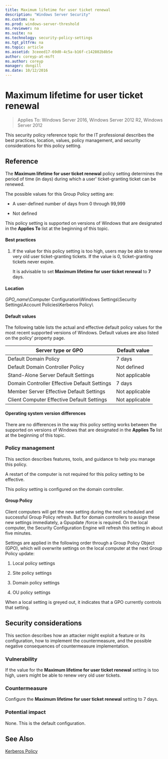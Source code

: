```yaml
---
title: Maximum lifetime for user ticket renewal
description: "Windows Server Security"
ms.custom: na
ms.prod: windows-server-threshold
ms.reviewer: na
ms.suite: na
ms.technology: security-policy-settings
ms.tgt_pltfrm: na
ms.topic: article
ms.assetid: 3ceeed17-69d0-4c5a-b16f-c142802b8b5e
author: coreyp-at-msft
ms.author: coreyp
manager: dongill
ms.date: 10/12/2016
---
```

# Maximum lifetime for user ticket renewal

>Applies To: Windows Server 2016, Windows Server 2012 R2, Windows Server 2012

This security policy reference topic for the IT professional describes the best practices, location, values, policy management, and security considerations for this policy setting.  
  
## Reference  
The **Maximum lifetime for user ticket renewal** policy setting determines the period of time (in days) during which a user' ticket-granting ticket can be renewed.  
  
The possible values for this Group Policy setting are:  
  
-   A user-defined number of days from 0 through 99,999  
  
-   Not defined  
  
This policy setting is supported on versions of Windows that are designated in the **Applies To** list at the beginning of this topic.  
  
#### Best practices  
  
1.  If the value for this policy setting is too high, users may be able to renew very old user ticket-granting tickets. If the value is 0, ticket-granting tickets never expire.  
  
    It is advisable to set **Maximum lifetime for user ticket renewal** to **7** days.  
  
#### Location  
*GPO_name*\Computer Configuration\Windows Settings\Security Settings\Account Policies\Kerberos Policy\  
  
#### Default values  
The following table lists the actual and effective default policy values for the most recent supported versions of Windows. Default values are also listed on the policy' property page.  
  
|Server type or GPO|Default value|  
|-----------|---------|  
|Default Domain Policy|7 days|  
|Default Domain Controller Policy|Not defined|  
|Stand-Alone Server Default Settings|Not applicable|  
|Domain Controller Effective Default Settings|7 days|  
|Member Server Effective Default Settings|Not applicable|  
|Client Computer Effective Default Settings|Not applicable|  
  
#### Operating system version differences  
There are no differences in the way this policy setting works between the supported on versions of Windows that are designated in the **Applies To** list at the beginning of this topic.  
  
### Policy management  
This section describes features, tools, and guidance to help you manage this policy.  
  
A restart of the computer is not required for this policy setting to be effective.  
  
This policy setting is configured on the domain controller.  
  
#### Group Policy  
Client computers will get the new setting during the next scheduled and successful Group Policy refresh. But for domain controllers to assign these new settings immediately, a Gpupdate /force is required. On the local computer, the Security Configuration Engine will refresh this setting in about five minutes.  
  
Settings are applied in the following order through a Group Policy Object (GPO), which will overwrite settings on the local computer at the next Group Policy update:  
  
1.  Local policy settings  
  
2.  Site policy settings  
  
3.  Domain policy settings  
  
4.  OU policy settings  
  
When a local setting is greyed out, it indicates that a GPO currently controls that setting.  
  
## Security considerations  
This section describes how an attacker might exploit a feature or its configuration, how to implement the countermeasure, and the possible negative consequences of countermeasure implementation.  
  
### Vulnerability  
If the value for the **Maximum lifetime for user ticket renewal** setting is too high, users might be able to renew very old user tickets.  
  
### Countermeasure  
Configure the **Maximum lifetime for user ticket renewal** setting to 7 days.  
  
### Potential impact  
None. This is the default configuration.  
  
## See Also  
[Kerberos Policy](../kerberos/kerberos-policy.md)  
  

